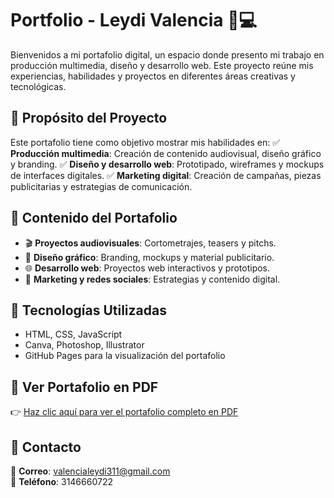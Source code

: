 # **Portfolio - Leydi Valencia** 🎨💻

Bienvenidos a mi portafolio digital, un espacio donde presento mi trabajo en producción multimedia, diseño y desarrollo web. Este proyecto reúne mis experiencias, habilidades y proyectos en diferentes áreas creativas y tecnológicas.

## **📌 Propósito del Proyecto**
Este portafolio tiene como objetivo mostrar mis habilidades en:
✅ **Producción multimedia**: Creación de contenido audiovisual, diseño gráfico y branding.
✅ **Diseño y desarrollo web**: Prototipado, wireframes y mockups de interfaces digitales.
✅ **Marketing digital**: Creación de campañas, piezas publicitarias y estrategias de comunicación.

## **📂 Contenido del Portafolio**
- 🎬 **Proyectos audiovisuales**: Cortometrajes, teasers y pitchs.
- 🎨 **Diseño gráfico**: Branding, mockups y material publicitario.
- 🌐 **Desarrollo web**: Proyectos web interactivos y prototipos.
- 📱 **Marketing y redes sociales**: Estrategias y contenido digital.

## **🚀 Tecnologías Utilizadas**
- HTML, CSS, JavaScript
- Canva, Photoshop, Illustrator
- GitHub Pages para la visualización del portafolio

## **📄 Ver Portafolio en PDF**
👉 [Haz clic aquí para ver el portafolio completo en PDF](https://github.com/leydivalencia/portfolio/blob/main/Portafolio%203/Portafolio(3).pdf?raw=true)

## **📩 Contacto**
📧 **Correo**: valencialeydi311@gmail.com  
📱 **Teléfono**: 3146660722  
